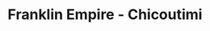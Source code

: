---
title: "Franklin Empire - Chicoutimi"
url: /saguenay/franklin-empire-chicoutimi/
shop: Elektrisch
---